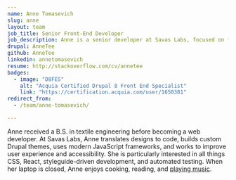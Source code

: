 ```yaml
---
name: Anne Tomasevich
slug: anne
layout: team
job_title: Senior Front-End Developer
job_description: Anne is a senior developer at Savas Labs, focused on front-end technologies and user experience.
drupal: AnneTee
github: AnneTee
linkedin: annetomasevich
resume: http://stackoverflow.com/cv/annetee
badges:
  - image: "D8FES"
    alt: "Acquia Certified Drupal 8 Front End Specialist"
    link: "https://certification.acquia.com/user/1650381"
redirect_from:
  - /team/anne-tomasevich/

---
```


Anne received a B.S. in textile engineering before becoming a web developer. At Savas Labs, Anne translates designs to code, builds custom Drupal themes, uses modern JavaScript frameworks, and works to improve user experience and accessibility. She is particularly interested in all things CSS, React, styleguide-driven development, and automated testing. When her laptop is closed, Anne enjoys cooking, reading, and <a href="http://jonsebastian.bandcamp.com/">playing music</a>.

